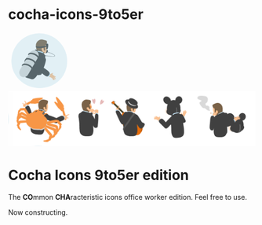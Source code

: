 # cocha-icons-9to5er

![movie](https://raw.githubusercontent.com/k-tamura/cocha-icons-9to5er-edition/master/dive_movie.gif)![movie](https://raw.githubusercontent.com/k-tamura/cocha-icons-9to5er-edition/master/sample.png)

# Cocha Icons 9to5er edition

The **CO**mmon **CHA**racteristic icons office worker edition. Feel free to use.

Now constructing.
